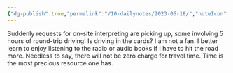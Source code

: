 ```yaml
---
{"dg-publish":true,"permalink":"/10-dailynotes/2023-05-18/","noteIcon":"2"}
---
```


Suddenly requests for on-site interpreting are picking up, some involving 5 hours of round-trip driving! Is driving in the cards? I am not a fan. I better learn to enjoy listening to the radio or audio books if I have to hit the road more. Needless to say, there will not be zero charge for travel time. Time is the most precious resource one has.